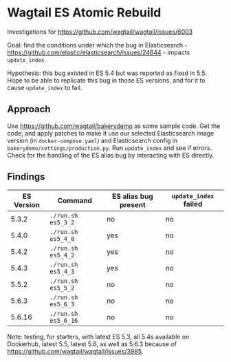 # Wagtail ES Atomic Rebuild

Investigations for https://github.com/wagtail/wagtail/issues/6003

Goal: find the conditions under which the bug in Elasticsearch -
https://github.com/elastic/elasticsearch/issues/24644 - impacts
`update_index`.

Hypothesis: this bug existed in ES 5.4 but was reported as fixed in
5.5. Hope to be able to replicate this bug in those ES versions, and
for it to cause `update_index` to fail.

## Approach

Use https://github.com/wagtail/bakerydemo as some sample code. Get the
code, and apply patches to make it use our selected Elasticsearch
image version (in `docker-compose.yaml`) and Elasticsearch config in
`bakerydemo/settings/production.py`. Run `update_index` and see if
errors. Check for the handling of the ES alias bug by interacting with
ES directly.

## Findings

| ES Version | Command             | ES alias bug present | `update_index` failed     |
| ---------- | -------             | -------------------- | ------------------------- |
| 5.3.2      | `./run.sh es5_3_2`  | no                   | no                        |
| 5.4.0      | `./run.sh es5_4_0`  | yes                  | no                        |
| 5.4.2      | `./run.sh es5_4_2`  | yes                  | no                        |
| 5.4.3      | `./run.sh es5_4_3`  | yes                  | no                        |
| 5.5.2      | `./run.sh es5_5_2`  | no                   | no                        |
| 5.6.3      | `./run.sh es5_6_3`  | no                   | no                        |
| 5.6.16     | `./run.sh es5_6_16` | no                   | no                        |

Note: testing, for starters, with latest ES 5.3, all 5.4s available on
Dockerhub, latest 5.5, latest 5.6, as well as 5.6.3 because of
https://github.com/wagtail/wagtail/issues/3985.
